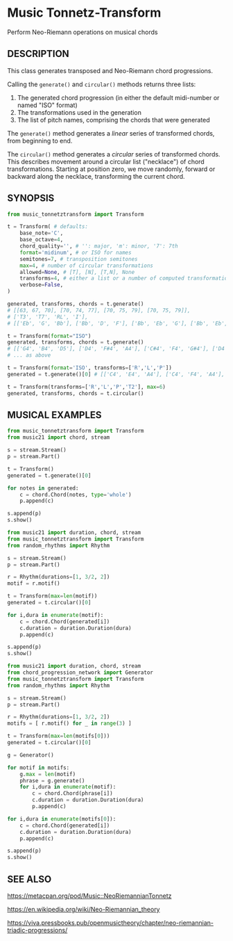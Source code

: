 # Music Tonnetz-Transform
Perform Neo-Riemann operations on musical chords

## DESCRIPTION

This class generates transposed and Neo-Riemann chord progressions.

Calling the `generate()` and `circular()` methods returns three lists:

1. The generated chord progression (in either the default midi-number or named "ISO" format)
2. The transformations used in the generation
3. The list of pitch names, comprising the chords that were generated

The `generate()` method generates a *linear* series of transformed chords, from beginning to end.

The `circular()` method generates a *circular* series of transformed chords. This describes movement around a circular list ("necklace") of chord transformations. Starting at position zero, we move randomly, forward or backward along the necklace, transforming the current chord.

## SYNOPSIS
```python
from music_tonnetztransform import Transform

t = Transform( # defaults:
    base_note='C',
    base_octave=4,
    chord_quality='', # '': major, 'm': minor, '7': 7th
    format='midinum', # or ISO for names
    semitones=7, # transposition semitones
    max=4, # number of circular transformations
    allowed=None, # [T], [N], [T,N], None
    transforms=4, # either a list or a number of computed transformations
    verbose=False,
)

generated, transforms, chords = t.generate()
# [[63, 67, 70], [70, 74, 77], [70, 75, 79], [70, 75, 79]],
# ['T3', 'T7', 'RL', 'I'],
# [['Eb', 'G', 'Bb'], ['Bb', 'D', 'F'], ['Bb', 'Eb', 'G'], ['Bb', 'Eb', 'G']])

t = Transform(format="ISO")
generated, transforms, chords = t.generate()
# [['G4', 'B4', 'D5'], ['D4', 'F#4', 'A4'], ['C#4', 'F4', 'G#4'], ['D4', 'F4', 'Bb4']],
# ... as above

t = Transform(format='ISO', transforms=['R','L','P'])
generated = t.generate()[0] # [['C4', 'E4', 'A4'], ['C4', 'F4', 'A4'], ['C4', 'F4', 'G#4']]

t = Transform(transforms=['R','L','P','T2'], max=6)
generated, transforms, chords = t.circular()
```

## MUSICAL EXAMPLES
```python
from music_tonnetztransform import Transform
from music21 import chord, stream

s = stream.Stream()
p = stream.Part()

t = Transform()
generated = t.generate()[0]

for notes in generated:
    c = chord.Chord(notes, type='whole')
    p.append(c)

s.append(p)
s.show()
```

```python
from music21 import duration, chord, stream
from music_tonnetztransform import Transform
from random_rhythms import Rhythm

s = stream.Stream()
p = stream.Part()

r = Rhythm(durations=[1, 3/2, 2])
motif = r.motif()

t = Transform(max=len(motif))
generated = t.circular()[0]

for i,dura in enumerate(motif):
    c = chord.Chord(generated[i])
    c.duration = duration.Duration(dura)
    p.append(c)

s.append(p)
s.show()
```

```python
from music21 import duration, chord, stream
from chord_progression_network import Generator
from music_tonnetztransform import Transform
from random_rhythms import Rhythm

s = stream.Stream()
p = stream.Part()

r = Rhythm(durations=[1, 3/2, 2])
motifs = [ r.motif() for _ in range(3) ]

t = Transform(max=len(motifs[0]))
generated = t.circular()[0]

g = Generator()

for motif in motifs:
    g.max = len(motif)
    phrase = g.generate()
    for i,dura in enumerate(motif):
        c = chord.Chord(phrase[i])
        c.duration = duration.Duration(dura)
        p.append(c)

for i,dura in enumerate(motifs[0]):
    c = chord.Chord(generated[i])
    c.duration = duration.Duration(dura)
    p.append(c)

s.append(p)
s.show()
```

## SEE ALSO

https://metacpan.org/pod/Music::NeoRiemannianTonnetz

https://en.wikipedia.org/wiki/Neo-Riemannian_theory

https://viva.pressbooks.pub/openmusictheory/chapter/neo-riemannian-triadic-progressions/
